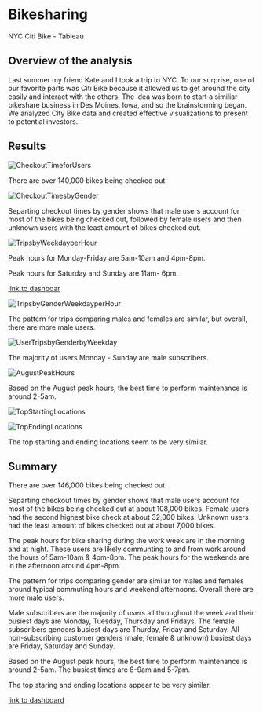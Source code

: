 # Bikesharing
NYC Citi Bike - Tableau

## Overview of the analysis

Last summer my friend Kate and I took a trip to NYC. To our surprise, one of our favorite parts was Citi Bike because it allowed us to get around the city easily and interact with the others. The idea was born to start a similiar bikeshare business in Des Moines, Iowa, and so the brainstorming began. We analyzed City Bike data and created effective visualizations to present to potential investors. 

## Results

![CheckoutTimeforUsers](https://user-images.githubusercontent.com/115032384/217100778-9f6ed1df-cd75-4870-b4ef-7552a2db5d30.png)

There are over 140,000 bikes being checked out. 


![CheckoutTimesbyGender](https://user-images.githubusercontent.com/115032384/217100799-2cf527d7-cc39-48b9-8cdd-9def74de2d43.png)

Separting checkout times by gender shows that male users account for most of the bikes being checked out, followed by female users and then unknown users with the least amount of bikes checked out.


![TripsbyWeekdayperHour](https://user-images.githubusercontent.com/115032384/217100871-2eb529b2-186e-4e28-9a08-2fa00c179460.png)

Peak hours for Monday-Friday are 5am-10am and 4pm-8pm. 

Peak hours for Saturday and Sunday are 11am- 6pm. 

[link to dashboar]()

![TripsbyGenderWeekdayperHour](https://user-images.githubusercontent.com/115032384/217100930-4e0eedd2-f9f9-44b5-928b-e012c220541a.png)

The pattern for trips comparing males and females are similar, but overall, there are more male users. 


![UserTripsbyGenderbyWeekday](https://user-images.githubusercontent.com/115032384/217100970-8f8e3da1-8520-4349-8d9b-4ab64bef7161.png)

The majority of users Monday - Sunday are male subscribers. 

![AugustPeakHours](https://user-images.githubusercontent.com/115032384/217135554-13dc769a-c518-4b8d-8396-69b71975e9c8.png)

Based on the August peak hours, the best time to perform maintenance is around 2-5am. 

![TopStartingLocations](https://user-images.githubusercontent.com/115032384/217135573-5eff3690-275e-418f-9395-f46275b74935.png)


![TopEndingLocations](https://user-images.githubusercontent.com/115032384/217135582-4b123e79-fbb7-4156-a0c3-a68b06274ce3.png)

The top starting and ending locations seem to be very similar. 


## Summary 

There are over 146,000 bikes being checked out. 

Separting checkout times by gender shows that male users account for most of the bikes being checked out at about 108,000 bikes. Female users had the second highest bike check at about 32,000 bikes. Unknown users had the least amount of bikes checked out at about 7,000 bikes. 

The peak hours for bike sharing during the work week are in the morning and at night. These users are likely communting to and from work around the hours of 5am-10am & 4pm-8pm. The peak hours for the weekends are in the afternoon around 4pm-8pm. 

The pattern for trips comparing gender are similar for males and females around typical commuting hours and weekend afternoons. Overall there are more male users. 

Male subscribers are the majority of users all throughout the week and their busiest days are Monday, Tuesday, Thursday and Fridays. The female subscribers genders busiest days are Thurday, Friday and Saturday. All non-subscribing customer genders (male, female & unknown) busiest days are Friday, Saturday and Sunday. 

Based on the August peak hours, the best time to perform maintenance is around 2-5am. The busiest times are 8-9am and 5-7pm. 

The top staring and ending locations appear to be very similar. 

[link to dashboard](https://public.tableau.com/shared/8JTDG55MK?:display_count=n&:origin=viz_share_link)
